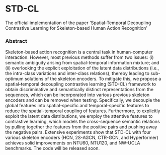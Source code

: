 # STD-CL
The official implementation of the paper 'Spatial-Temporal Decoupling Contrastive Learning for Skeleton-based Human Action Recognition'

### Abstract
Skeleton-based action recognition is a central task in human-computer interaction. However, most previous methods suffer from two issues: (i) semantic ambiguity arising from spatial-temporal information mixture; and (ii) overlooking the explicit exploitation of the latent data distributions (i.e., the intra-class variations and inter-class relations), thereby leading to sub-optimum solutions of the skeleton encoders. To mitigate this, we propose a spatial-temporal decoupling contrastive learning (STD-CL) framework to obtain discriminative and semantically distinct representations from the sequences, which can be incorporated into various previous skeleton encoders and can be removed when testing. Specifically, we decouple the global features into spatial-specific and temporal-specific features to reduce the spatial-temporal coupling of features. Furthermore, to explicitly exploit the latent data distributions, we employ the attentive features to contrastive learning, which models the cross-sequence semantic relations by pulling together the features from the positive pairs and pushing away the negative pairs. Extensive experiments show that STD-CL with four various skeleton encoders (HCN, 2S-AGCN, CTR-GCN, and Hyperformer) achieves solid improvements on NTU60, NTU120, and NW-UCLA benchmarks. The code will be released soon.

